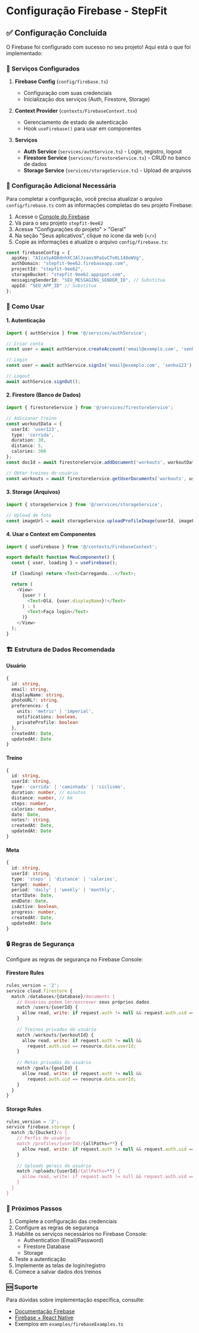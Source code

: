 # Configuração Firebase - StepFit

## ✅ Configuração Concluída

O Firebase foi configurado com sucesso no seu projeto! Aqui está o que foi implementado:

### 🔧 Serviços Configurados

1. **Firebase Config** (`config/firebase.ts`)
   - Configuração com suas credenciais
   - Inicialização dos serviços (Auth, Firestore, Storage)

2. **Context Provider** (`contexts/FirebaseContext.tsx`)
   - Gerenciamento de estado de autenticação
   - Hook `useFirebase()` para usar em componentes

3. **Serviços**
   - **Auth Service** (`services/authService.ts`) - Login, registro, logout
   - **Firestore Service** (`services/firestoreService.ts`) - CRUD no banco de dados
   - **Storage Service** (`services/storageService.ts`) - Upload de arquivos

### 📝 Configuração Adicional Necessária

Para completar a configuração, você precisa atualizar o arquivo `config/firebase.ts` com as informações completas do seu projeto Firebase:

1. Acesse o [Console do Firebase](https://console.firebase.google.com/)
2. Vá para o seu projeto `stepfit-9ee62`
3. Acesse "Configurações do projeto" > "Geral"
4. Na seção "Seus aplicativos", clique no ícone da web (`</>`)
5. Copie as informações e atualize o arquivo `config/firebase.ts`:

```typescript
const firebaseConfig = {
  apiKey: "AIzaSyAO8dnhXCJAlJzaos9PaGvCTe0L148eWVg",
  authDomain: "stepfit-9ee62.firebaseapp.com",
  projectId: "stepfit-9ee62",
  storageBucket: "stepfit-9ee62.appspot.com",
  messagingSenderId: "SEU_MESSAGING_SENDER_ID", // Substitua
  appId: "SEU_APP_ID" // Substitua
};
```

### 🚀 Como Usar

#### 1. Autenticação
```typescript
import { authService } from '@/services/authService';

// Criar conta
const user = await authService.createAccount('email@exemplo.com', 'senha123', 'Nome');

// Login
const user = await authService.signIn('email@exemplo.com', 'senha123');

// Logout
await authService.signOut();
```

#### 2. Firestore (Banco de Dados)
```typescript
import { firestoreService } from '@/services/firestoreService';

// Adicionar treino
const workoutData = {
  userId: 'user123',
  type: 'corrida',
  duration: 30,
  distance: 5,
  calories: 300
};
const docId = await firestoreService.addDocument('workouts', workoutData);

// Obter treinos do usuário
const workouts = await firestoreService.getUserDocuments('workouts', userId);
```

#### 3. Storage (Arquivos)
```typescript
import { storageService } from '@/services/storageService';

// Upload de foto
const imageUrl = await storageService.uploadProfileImage(userId, imageFile);
```

#### 4. Usar o Context em Componentes
```typescript
import { useFirebase } from '@/contexts/FirebaseContext';

export default function MeuComponente() {
  const { user, loading } = useFirebase();

  if (loading) return <Text>Carregando...</Text>;

  return (
    <View>
      {user ? (
        <Text>Olá, {user.displayName}!</Text>
      ) : (
        <Text>Faça login</Text>
      )}
    </View>
  );
}
```

### 🏗️ Estrutura de Dados Recomendada

#### Usuário
```typescript
{
  id: string,
  email: string,
  displayName: string,
  photoURL?: string,
  preferences: {
    units: 'metric' | 'imperial',
    notifications: boolean,
    privateProfile: boolean
  },
  createdAt: Date,
  updatedAt: Date
}
```

#### Treino
```typescript
{
  id: string,
  userId: string,
  type: 'corrida' | 'caminhada' | 'ciclismo',
  duration: number, // minutos
  distance: number, // km
  steps: number,
  calories: number,
  date: Date,
  notes?: string,
  createdAt: Date,
  updatedAt: Date
}
```

#### Meta
```typescript
{
  id: string,
  userId: string,
  type: 'steps' | 'distance' | 'calories',
  target: number,
  period: 'daily' | 'weekly' | 'monthly',
  startDate: Date,
  endDate: Date,
  isActive: boolean,
  progress: number,
  createdAt: Date,
  updatedAt: Date
}
```

### 🔒 Regras de Segurança

Configure as regras de segurança no Firebase Console:

#### Firestore Rules
```javascript
rules_version = '2';
service cloud.firestore {
  match /databases/{database}/documents {
    // Usuários podem ler/escrever seus próprios dados
    match /users/{userId} {
      allow read, write: if request.auth != null && request.auth.uid == userId;
    }
    
    // Treinos privados do usuário
    match /workouts/{workoutId} {
      allow read, write: if request.auth != null && 
        request.auth.uid == resource.data.userId;
    }
    
    // Metas privadas do usuário
    match /goals/{goalId} {
      allow read, write: if request.auth != null && 
        request.auth.uid == resource.data.userId;
    }
  }
}
```

#### Storage Rules
```javascript
rules_version = '2';
service firebase.storage {
  match /b/{bucket}/o {
    // Perfis de usuário
    match /profiles/{userId}/{allPaths=**} {
      allow read, write: if request.auth != null && request.auth.uid == userId;
    }
    
    // Uploads gerais do usuário
    match /uploads/{userId}/{allPaths=**} {
      allow read, write: if request.auth != null && request.auth.uid == userId;
    }
  }
}
```

### 📱 Próximos Passos

1. Complete a configuração das credenciais
2. Configure as regras de segurança
3. Habilite os serviços necessários no Firebase Console:
   - Authentication (Email/Password)
   - Firestore Database
   - Storage
4. Teste a autenticação
5. Implemente as telas de login/registro
6. Comece a salvar dados dos treinos

### 🆘 Suporte

Para dúvidas sobre implementação específica, consulte:
- [Documentação Firebase](https://firebase.google.com/docs)
- [Firebase + React Native](https://rnfirebase.io/)
- Exemplos em `examples/firebaseExamples.ts`